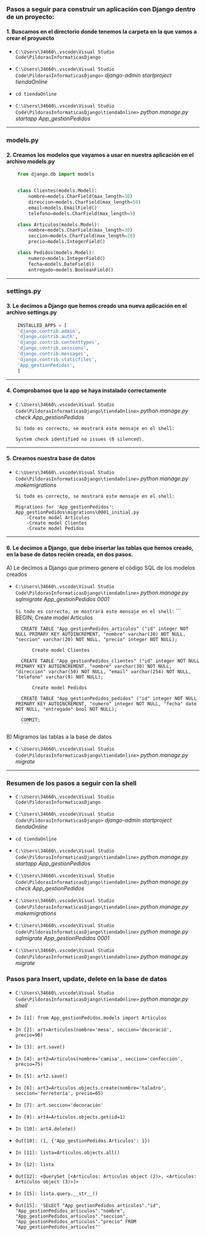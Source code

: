 ### Pasos a seguir para construir un aplicación con Django dentro de un proyecto:  
#### 1. Buscamos en el directorio donde tenemos la carpeta en la que vamos a crear el proyuecto 

- `C:\Users\34660\.vscode\Visual Studio Code\PildorasInformaticasDjango`  
  
- `C:\Users\34660\.vscode\Visual Studio Code\PildorasInformaticasDjango>` *django-admin startproject tiendaOnline*

- `cd tiendaOnline`
  
- `C:\Users\34660\.vscode\Visual Studio Code\PildorasInformaticasDjango\tiendaOnline>` *python manage.py startapp App_gestionPedidos*
---
### models.py  
#### 2. Creamos los modelos que vayamos a usar en nuestra aplicación en el archivo models.py
```python	
    from django.db import models


    class Clientes(models.Model):
        nombre=models.CharField(max_length=30)
        direccion=models.CharField(max_length=50)
        email=models.EmailField()
        telefono=models.CharField(max_length=9)

    class Articulos(models.Model):
        nombre=models.CharField(max_length=30)
        seccion=models.CharField(max_length=20)
        precio=models.IntegerField()

    class Pedidos(models.Model):
        numero=models.IntegerField()
        fecha=models.DateField()
        entregado=models.BooleanField()
```
---

### settings.py  
#### 3. Le decimos a Django que hemos creado una nueva aplicación en el archivo settings.py
```python	
    INSTALLED_APPS = [
    'django.contrib.admin',
    'django.contrib.auth',
    'django.contrib.contenttypes',
    'django.contrib.sessions',
    'django.contrib.messages',
    'django.contrib.staticfiles',
    'App_gestionPedidos',
    ]
```
---
#### 4. Comprobamos que la app se haya instalado correctamente

- `C:\Users\34660\.vscode\Visual Studio Code\PildorasInformaticasDjango\tiendaOnline>` *python manage.py check App_gestionPedidos*  

    ``Si todo es correcto, se mostrará este mensaje en el shell:``  
   
    ```
    System check identified no issues (0 silenced).
    ```
---
#### 5. Creamos nuestra base de datos

- `C:\Users\34660\.vscode\Visual Studio Code\PildorasInformaticasDjango\tiendaOnline>` *python manage.py makemigrations*    
  
  `Si todo es correcto, se mostrará este mensaje en el shell:`

    ```
    Migrations for 'App_gestionPedidos': 
    App_gestionPedidos\migrations\0001_initial.py
        -Create model Articulos
        -Create model Clientes
        -Create model Pedidos

    ```
---
#### 6. Le decimos a Django, que debe insertar las tablas que hemos creado, en la base de datos recién creada, en dos pasos.

A) Le decimos a Django que primero genere el código SQL de los modelos creados  
- `C:\Users\34660\.vscode\Visual Studio Code\PildorasInformaticasDjango\tiendaOnline>` *python manage.py sqlmigrate App_gestionPedidos 0001*  
  
    `Si todo es correcto, se mostrará este mensaje en el shell:`
        ```
        BEGIN;
            Create model Articulos

        CREATE TABLE "App_gestionPedidos_articulos" ("id" integer NOT NULL PRIMARY KEY AUTOINCREMENT, "nombre" varchar(30) NOT NULL, "seccion" varchar(20) NOT NULL, "precio" integer NOT NULL);

            Create model Clientes

        CREATE TABLE "App_gestionPedidos_clientes" ("id" integer NOT NULL PRIMARY KEY AUTOINCREMENT, "nombre" varchar(30) NOT NULL, "direccion" varchar(50) NOT NULL, "email" varchar(254) NOT NULL, "telefono" varchar(9) NOT NULL);

            Create model Pedidos

        CREATE TABLE "App_gestionPedidos_pedidos" ("id" integer NOT NULL PRIMARY KEY AUTOINCREMENT, "numero" integer NOT NULL, "fecha" date NOT NULL, "entregado" bool NOT NULL);

        COMMIT;
        ```
B) Migramos las tablas a la base de datos
- `C:\Users\34660\.vscode\Visual Studio Code\PildorasInformaticasDjango\tiendaOnline>` *python manage.py migrate*
---
### Resumen de los pasos a seguir con la shell

- `C:\Users\34660\.vscode\Visual Studio Code\PildorasInformaticasDjango`

- `C:\Users\34660\.vscode\Visual Studio Code\PildorasInformaticasDjango>` *django-admin startproject tiendaOnline*

- `cd tiendaOnline`

- `C:\Users\34660\.vscode\Visual Studio Code\PildorasInformaticasDjango\tiendaOnline>` *python manage.py startapp App_gestionPedidos*

- `C:\Users\34660\.vscode\Visual Studio Code\PildorasInformaticasDjango\tiendaOnline>` *python manage.py check App_gestionPedidos*

- `C:\Users\34660\.vscode\Visual Studio Code\PildorasInformaticasDjango\tiendaOnline>` *python manage.py makemigrations*

- `C:\Users\34660\.vscode\Visual Studio Code\PildorasInformaticasDjango\tiendaOnline>` *python manage.py sqlmigrate App_gestionPedidos 0001*

- `C:\Users\34660\.vscode\Visual Studio Code\PildorasInformaticasDjango\tiendaOnline>` *python manage.py migrate*

### Pasos para Insert, update, delete en la base de datos
- `C:\Users\34660\.vscode\Visual Studio Code\PildorasInformaticasDjango\tiendaOnline>` *python manage.py shell*  
  
- `In [1]: from App_gestionPedidos.models import Articulos`
  
- `In [2]: art=Articulos(nombre='mesa', seccion='decoració', precio=90)`
  
- `In [3]: art.save()`
  
- `In [4]: art2=Articulos(nombre='camisa', seccion='confección', precio=75)`
  
- `In [5]: art2.save()`

- `In [6]: art3=Articulos.objects.create(nombre='taladro', seccion='ferretería', precio=65)`
  
- `In [7]: art.seccion='decoración'`

- `In [9]: art4=Articulos.objects.get(id=1)`

- `In [10]: art4.delete()`

- `Out[10]: (1, {'App_gestionPedidos.Articulos': 1})`

- `In [11]: lista=Articulos.objects.all()`

- `In [12]: lista`

- `Out[12]: <QuerySet [<Articulos: Articulos object (2)>, <Articulos: Articulos object (3)>]>`

-  `In [15]: lista.query.__str__()`

- `Out[15]: 'SELECT "App_gestionPedidos_articulos"."id", "App_gestionPedidos_articulos"."nombre", "App_gestionPedidos_articulos"."seccion", "App_gestionPedidos_articulos"."precio" FROM "App_gestionPedidos_articulos"'`

